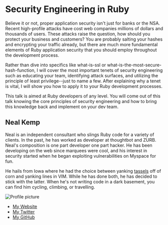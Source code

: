 # Security Engineering in Ruby

Believe it or not, proper application security isn't just for banks or the NSA.
Recent high-profile attacks have cost web companies millions of dollars and
thousands of users. These attacks raise the question, how should you protect your
business and customers? You are probably salting your hashes and encrypting your
traffic already, but there are much more fundamental elements of Ruby application
security that you should employ throughout the development process.

Rather than dive into specifics like what-is-ssl or
what-is-the-most-secure-hash-function, I will cover the most important tenets of
security engineering such as educating your team, identifying attack surfaces,
and utilizing the principle of least privilege--just to name a few. After
explaining why a tenet is vital, I will show you how to apply it to your Ruby
development processes.

This talk is aimed at Ruby developers of any level. You will come out of this
talk knowing the core principles of security engineering and how to bring this
knowledge back and implement on your dev team.


## Neal Kemp

Neal is an independent consultant who slings Ruby code for a variety of clients.
In the past, he has worked as developer at thoughtbot and ZURB. Neal's composition
is one part developer one part hacker. He has been developing on the web
since marquees were cool, and his interest in security started when he began
exploiting vulnerabilities on Myspace for fun.

He hails from Iowa where he had the choice between yanking
[tassels](en.wikipedia.org/wiki/Detasseling) off of corn
and yanking lines in VIM. While he has done both, he has decided to stick with
the latter. When he's not writing code in a dark basement, you can find him
cycling, climbing, or travelling.

![Profile
picture](https://1.gravatar.com/avatar/ef35ff4cb6607221d907af8a106e305a?s=300)

- [My Website](http://nealke.mp)
- [My Twitter](https://twitter.com/Neal_Kemp)
- [My GitHub](https://github.com/NealKemp)
